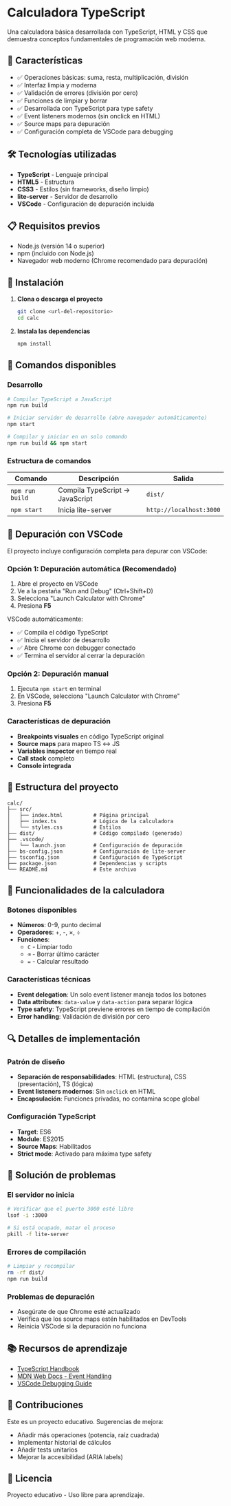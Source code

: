 # Calculadora TypeScript

Una calculadora básica desarrollada con TypeScript, HTML y CSS que demuestra conceptos fundamentales de programación web moderna.

## 🚀 Características

- ✅ Operaciones básicas: suma, resta, multiplicación, división
- ✅ Interfaz limpia y moderna
- ✅ Validación de errores (división por cero)
- ✅ Funciones de limpiar y borrar
- ✅ Desarrollada con TypeScript para type safety
- ✅ Event listeners modernos (sin onclick en HTML)
- ✅ Source maps para depuración
- ✅ Configuración completa de VSCode para debugging

## 🛠️ Tecnologías utilizadas

- **TypeScript** - Lenguaje principal
- **HTML5** - Estructura
- **CSS3** - Estilos (sin frameworks, diseño limpio)
- **lite-server** - Servidor de desarrollo
- **VSCode** - Configuración de depuración incluida

## 📋 Requisitos previos

- Node.js (versión 14 o superior)
- npm (incluido con Node.js)
- Navegador web moderno (Chrome recomendado para depuración)

## 🔧 Instalación

1. **Clona o descarga el proyecto**
   ```bash
   git clone <url-del-repositorio>
   cd calc
   ```

2. **Instala las dependencias**
   ```bash
   npm install
   ```

## 🚀 Comandos disponibles

### Desarrollo

```bash
# Compilar TypeScript a JavaScript
npm run build

# Iniciar servidor de desarrollo (abre navegador automáticamente)
npm start

# Compilar y iniciar en un solo comando
npm run build && npm start
```

### Estructura de comandos

| Comando | Descripción | Salida |
|---------|-------------|--------|
| `npm run build` | Compila TypeScript → JavaScript | `dist/` |
| `npm start` | Inicia lite-server | `http://localhost:3000` |

## 🐛 Depuración con VSCode

El proyecto incluye configuración completa para depurar con VSCode:

### Opción 1: Depuración automática (Recomendado)
1. Abre el proyecto en VSCode
2. Ve a la pestaña "Run and Debug" (Ctrl+Shift+D)
3. Selecciona "Launch Calculator with Chrome"
4. Presiona **F5**

VSCode automáticamente:
- ✅ Compila el código TypeScript
- ✅ Inicia el servidor de desarrollo
- ✅ Abre Chrome con debugger conectado
- ✅ Termina el servidor al cerrar la depuración

### Opción 2: Depuración manual
1. Ejecuta `npm start` en terminal
2. En VSCode, selecciona "Launch Calculator with Chrome"
3. Presiona **F5**

### Características de depuración
- **Breakpoints visuales** en código TypeScript original
- **Source maps** para mapeo TS ↔ JS
- **Variables inspector** en tiempo real
- **Call stack** completo
- **Console integrada**

## 📁 Estructura del proyecto

```
calc/
├── src/
│   ├── index.html          # Página principal
│   ├── index.ts            # Lógica de la calculadora
│   └── styles.css          # Estilos
├── dist/                   # Código compilado (generado)
├── .vscode/
│   └── launch.json         # Configuración de depuración
├── bs-config.json          # Configuración de lite-server
├── tsconfig.json           # Configuración de TypeScript
├── package.json            # Dependencias y scripts
└── README.md               # Este archivo
```

## 🎯 Funcionalidades de la calculadora

### Botones disponibles
- **Números**: 0-9, punto decimal
- **Operadores**: +, -, ×, ÷
- **Funciones**: 
  - `C` - Limpiar todo
  - `⌫` - Borrar último carácter
  - `=` - Calcular resultado

### Características técnicas
- **Event delegation**: Un solo event listener maneja todos los botones
- **Data attributes**: `data-value` y `data-action` para separar lógica
- **Type safety**: TypeScript previene errores en tiempo de compilación
- **Error handling**: Validación de división por cero

## 🔍 Detalles de implementación

### Patrón de diseño
- **Separación de responsabilidades**: HTML (estructura), CSS (presentación), TS (lógica)
- **Event listeners modernos**: Sin `onclick` en HTML
- **Encapsulación**: Funciones privadas, no contamina scope global

### Configuración TypeScript
- **Target**: ES6
- **Module**: ES2015
- **Source Maps**: Habilitados
- **Strict mode**: Activado para máxima type safety

## 🚨 Solución de problemas

### El servidor no inicia
```bash
# Verificar que el puerto 3000 esté libre
lsof -i :3000

# Si está ocupado, matar el proceso
pkill -f lite-server
```

### Errores de compilación
```bash
# Limpiar y recompilar
rm -rf dist/
npm run build
```

### Problemas de depuración
- Asegúrate de que Chrome esté actualizado
- Verifica que los source maps estén habilitados en DevTools
- Reinicia VSCode si la depuración no funciona

## 📚 Recursos de aprendizaje

- [TypeScript Handbook](https://www.typescriptlang.org/docs/)
- [MDN Web Docs - Event Handling](https://developer.mozilla.org/en-US/docs/Web/Guide/Events)
- [VSCode Debugging Guide](https://code.visualstudio.com/docs/editor/debugging)

## 🤝 Contribuciones

Este es un proyecto educativo. Sugerencias de mejora:
- Añadir más operaciones (potencia, raíz cuadrada)
- Implementar historial de cálculos
- Añadir tests unitarios
- Mejorar la accesibilidad (ARIA labels)

## 📄 Licencia

Proyecto educativo - Uso libre para aprendizaje.
